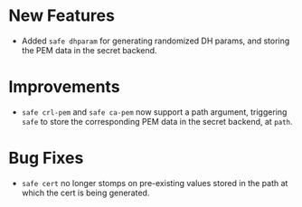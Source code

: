 # New Features

- Added `safe dhparam` for generating randomized DH params,
  and storing the PEM data in the secret backend.

# Improvements

- `safe crl-pem` and `safe ca-pem` now support a path argument,
  triggering `safe` to store the corresponding PEM data in the
  secret backend, at `path`.

# Bug Fixes

- `safe cert` no longer stomps on pre-existing values stored
  in the path at which the cert is being generated.
